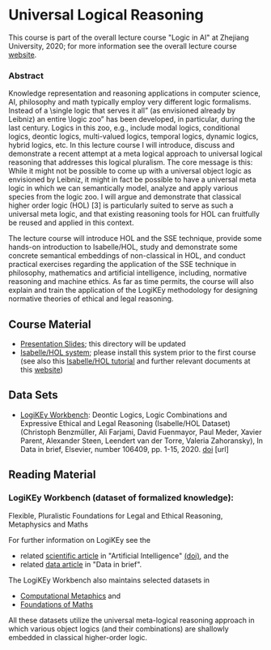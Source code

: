 # Universal Logical Reasoning
This course is part of the overall lecture course "Logic in AI" at Zhejiang University, 2020; for more information see the overall lecture course [website](https://www.xixilogic.org/events/2020/08/course-logic-in-ai/).

### Abstract
Knowledge representation and reasoning applications in computer science, AI, philosophy and math typically employ very different logic formalisms. Instead of a \single logic that serves it all” (as envisioned already by Leibniz) an entire \logic zoo” has been developed, in particular, during the last century. Logics in this zoo, e.g., include modal logics, conditional logics, deontic logics, multi-valued logics, temporal logics, dynamic logics, hybrid logics, etc. In this lecture course I will introduce, discuss and demonstrate a recent attempt at a meta logical approach to universal logical reasoning that addresses this logical pluralism. The core message is this: While it might not be possible to come up with a universal object logic as envisioned by Leibniz, it might in fact be possible to have a universal meta logic in which we can semantically model, analyze and apply various species from the logic zoo. I will argue and demonstrate that classical higher order logic (HOL) [3] is particularly suited to serve as such a universal meta logic, and that existing reasoning tools for HOL can fruitfully be reused and applied in this context.

The lecture course will introduce HOL and the SSE technique, provide some hands-on introduction to Isabelle/HOL, study and demonstrate some concrete semantical embeddings of non-classical in HOL, and conduct practical exercises regarding the application of the SSE technique in philosophy, mathematics and artificial intelligence, including, normative reasoning and machine ethics. As far as time permits, the course will also explain and train the application of the LogiKEy methodology for designing normative theories of ethical and legal reasoning.

## Course Material
- [Presentation Slides](slides); this directory will be updated
- [Isabelle/HOL system](https://isabelle.in.tum.de); please install this system prior to the first course (see also this [Isabelle/HOL tutorial](https://isabelle.in.tum.de/dist/Isabelle2020/doc/tutorial.pdf) and further relevant documents at this [website](https://isabelle.in.tum.de/documentation.html))

## Data Sets
- [LogiKEy Workbench](www.logikey.org): Deontic Logics, Logic Combinations and Expressive Ethical and Legal Reasoning (Isabelle/HOL Dataset) (Christoph Benzmüller, Ali Farjami, David Fuenmayor, Paul Meder, Xavier Parent, Alexander Steen, Leendert van der Torre, Valeria Zahoransky), In Data in brief, Elsevier, number 106409, pp. 1-15, 2020. [doi](https://www.sciencedirect.com/science/article/pii/S2352340920312919) [url]

## Reading Material

### LogiKEy Workbench (dataset of formalized knowledge): 

Flexible, Pluralistic Foundations for Legal and Ethical Reasoning, Metaphysics and Maths

For further information on LogiKEy see the 
- related [scientific article](https://arxiv.org/abs/1903.10187) in "Artificial Intelligence" [(doi)](https://doi.org/10.1016/j.artint.2020.103348), and the 
- related [data article](https://www.sciencedirect.com/science/article/pii/S2352340920312919) in "Data in brief".

The LogiKEy Workbench also maintains selected datasets in 
- [Computational Metaphics](Computational-Metaphysics) and
- [Foundations of Maths](Maths-Foundations)

All these datasets utilize the universal meta-logical reasoning approach in which various object logics (and their combinations) are shallowly embedded in classical higher-order logic.
